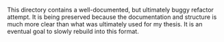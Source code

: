 This directory contains a well-documented, but ultimately buggy refactor attempt. It is being preserved because the documentation and structure is much more clear than what was ultimately used for my thesis. It is an eventual goal to slowly rebuild into this format.